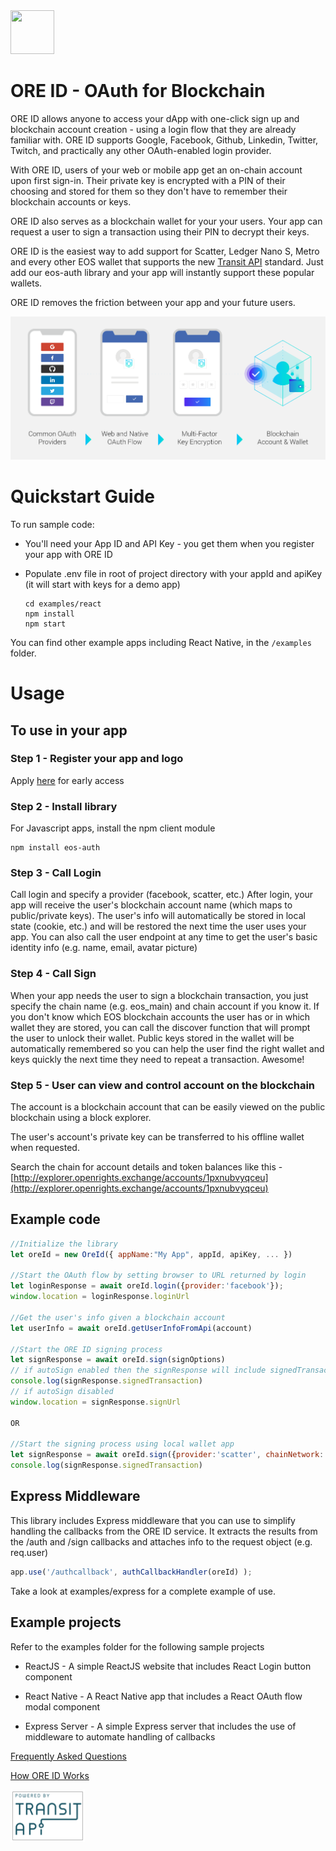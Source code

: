 <img src="https://en.gravatar.com/userimage/137186280/281fbdfb8df941e941b3ad68c925c3c7.png" width="70" height="70">

# ORE ID - OAuth for Blockchain



ORE ID allows anyone to access your dApp with one-click sign up and blockchain account creation - using a login flow that they are already familiar with. ORE ID supports Google, Facebook, Github, Linkedin, Twitter, Twitch, and practically any other OAuth-enabled login provider.

With ORE ID, users of your web or mobile app get an on-chain account upon first sign-in. Their private key is encrypted with a PIN of their choosing and stored for them so they don't have to remember their blockchain accounts or keys.

ORE ID also serves as a blockchain wallet for your your users. Your app can request a user to sign a transaction using their PIN to decrypt their keys.

ORE ID is the easiest way to add support for Scatter, Ledger Nano S, Metro and every other EOS wallet that supports the new [Transit API](https://github.com/eosnewyork/eos-transit) standard. Just add our eos-auth library and your app will instantly support these popular wallets.

ORE ID removes the friction between your app and your future users. 

<img src="./docs/images/OREID-GitHub-diagram-01.png">

# Quickstart Guide

To run sample code:

- You'll need your App ID and API Key - you get them when you register your app with ORE ID
- Populate .env file in root of project directory with your appId and apiKey (it will start with keys for a demo app)

    ```
    cd examples/react
    npm install
    npm start
    ```

You can find other example apps including React Native, in the `/examples` folder.

# Usage


## To use in your app

### Step 1 - Register your app and logo

Apply [here](https://aikon.com/ore-id) for early access 

### Step 2 - Install library

For Javascript apps, install the npm client module

```
npm install eos-auth
```

### Step 3 - Call Login

Call login and specify a provider (facebook, scatter, etc.) After login, your app will receive the user's blockchain account name (which maps to public/private keys). The user's info will automatically be stored in local state (cookie, etc.) and will be restored the next time the user uses your app. You can also call the user endpoint at any time to get the user's basic identity info (e.g. name, email, avatar picture)

### Step 4 - Call Sign

When your app needs the user to sign a blockchain transaction, you just specify the chain name (e.g. eos_main) and chain account if you know it. If you don't know which EOS blockchain accounts the user has or in which wallet they are stored, you can call the discover function that will prompt the user to unlock their wallet. Public keys stored in the wallet will be automatically remembered so you can help the user find the right wallet and keys quickly the next time they need to repeat a transaction. Awesome!

### Step 5 - User can view and control account on the blockchain  

The account is a blockchain account that can be easily viewed on the public blockchain using a block explorer.

The user's account's private key can be transferred to his offline wallet when requested.

Search the chain for account details and token balances like this - [http://explorer.openrights.exchange/accounts/1pxnubvyqceu](http://explorer.openrights.exchange/accounts/1pxnubvyqceu)


## Example code
```javascript
//Initialize the library
let oreId = new OreId({ appName:"My App", appId, apiKey, ... })

//Start the OAuth flow by setting browser to URL returned by login
let loginResponse = await oreId.login({provider:'facebook'});
window.location = loginResponse.loginUrl

//Get the user's info given a blockchain account
let userInfo = await oreId.getUserInfoFromApi(account)

//Start the ORE ID signing process
let signResponse = await oreId.sign(signOptions)
// if autoSign enabled then the signResponse will include signedTransaction 
console.log(signResponse.signedTransaction)
// if autoSign disabled 
window.location = signResponse.signUrl

OR

//Start the signing process using local wallet app
let signResponse = await oreId.sign({provider:'scatter', chainNetwork:'eos_kylin', transaction, ...})
console.log(signResponse.signedTransaction)
```

## Express Middleware

This library includes Express middleware that you can use to simplify handling the callbacks from the ORE ID service. It extracts the results from the /auth and /sign callbacks and attaches info to the request object (e.g. req.user)

```javascript
app.use('/authcallback', authCallbackHandler(oreId) );
```

Take a look at examples/express for a complete example of use.

## Example projects

Refer to the examples folder for the following sample projects

- ReactJS - A simple ReactJS website that includes React Login button component

- React Native - A React Native app that includes a React OAuth flow modal component

- Express Server - A simple Express server that includes the use of middleware to automate handling of callbacks


[Frequently Asked Questions](https://drive.google.com/open?id=1Nx6qm7z8TQRM8S-onmcP0H--21z-gzYDBVEzzfcgE9g)

[How ORE ID Works](https://docs.google.com/document/d/1n09swvocpR2WkP5iFc_VMrmmlnx3S1j72Zy6yDvcuYw/edit?usp=sharing)

[<img src="./docs/images/eos-transit-logo.png">](https://github.com/eosnewyork/eos-transit)